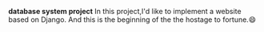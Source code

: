 **database system project**
In this project,I'd like to implement a website based on Django.
And this is the beginning of the the hostage to fortune.:smile:
